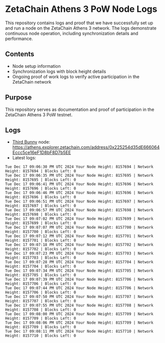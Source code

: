 # ZetaChain Athens 3 PoW Node Logs
This repository contains logs and proof that we have successfully set up and run a node on the ZetaChain Athens 3 network. The logs demonstrate continuous node operation, including synchronization details and performance.

## Contents
- Node setup information
- Synchronization logs with block height details
- Ongoing proof of work logs to verify active participation in the ZetaChain network

## Purpose
This repository serves as documentation and proof of participation in the ZetaChain Athens 3 PoW testnet.

## Logs

- [Third Bunny](https://thirdbunny.xyz/) node: https://athens.explorer.zetachain.com/address/0x225254d35dE666064Eccc5ce16eF1D8bF8D7b5EE
- Latest logs:
```
Tue Dec 17 09:06:30 PM UTC 2024 Your Node Height: 8157694 | Network Height: 8157694 | Blocks Left: 0
Tue Dec 17 09:06:35 PM UTC 2024 Your Node Height: 8157695 | Network Height: 8157695 | Blocks Left: 0
Tue Dec 17 09:06:41 PM UTC 2024 Your Node Height: 8157696 | Network Height: 8157696 | Blocks Left: 0
Tue Dec 17 09:06:46 PM UTC 2024 Your Node Height: 8157696 | Network Height: 8157696 | Blocks Left: 0
Tue Dec 17 09:06:51 PM UTC 2024 Your Node Height: 8157697 | Network Height: 8157697 | Blocks Left: 0
Tue Dec 17 09:06:57 PM UTC 2024 Your Node Height: 8157698 | Network Height: 8157698 | Blocks Left: 0
Tue Dec 17 09:07:02 PM UTC 2024 Your Node Height: 8157699 | Network Height: 8157699 | Blocks Left: 0
Tue Dec 17 09:07:07 PM UTC 2024 Your Node Height: 8157700 | Network Height: 8157700 | Blocks Left: 0
Tue Dec 17 09:07:12 PM UTC 2024 Your Node Height: 8157701 | Network Height: 8157701 | Blocks Left: 0
Tue Dec 17 09:07:18 PM UTC 2024 Your Node Height: 8157702 | Network Height: 8157702 | Blocks Left: 0
Tue Dec 17 09:07:23 PM UTC 2024 Your Node Height: 8157703 | Network Height: 8157703 | Blocks Left: 0
Tue Dec 17 09:07:28 PM UTC 2024 Your Node Height: 8157704 | Network Height: 8157704 | Blocks Left: 0
Tue Dec 17 09:07:34 PM UTC 2024 Your Node Height: 8157705 | Network Height: 8157705 | Blocks Left: 0
Tue Dec 17 09:07:39 PM UTC 2024 Your Node Height: 8157706 | Network Height: 8157706 | Blocks Left: 0
Tue Dec 17 09:07:44 PM UTC 2024 Your Node Height: 8157706 | Network Height: 8157706 | Blocks Left: 0
Tue Dec 17 09:07:50 PM UTC 2024 Your Node Height: 8157707 | Network Height: 8157707 | Blocks Left: 0
Tue Dec 17 09:07:55 PM UTC 2024 Your Node Height: 8157708 | Network Height: 8157708 | Blocks Left: 0
Tue Dec 17 09:08:00 PM UTC 2024 Your Node Height: 8157709 | Network Height: 8157709 | Blocks Left: 0
Tue Dec 17 09:08:06 PM UTC 2024 Your Node Height: 8157709 | Network Height: 8157709 | Blocks Left: 0
Tue Dec 17 09:08:11 PM UTC 2024 Your Node Height: 8157710 | Network Height: 8157710 | Blocks Left: 0
```
